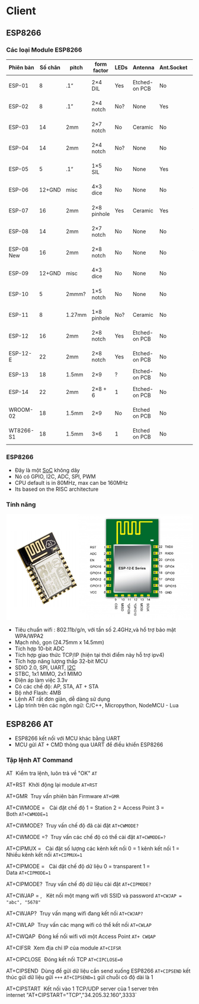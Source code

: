 # Client
## ESP8266

### Các loại Module ESP8266


| Phiên bản| Số chân   | pitch  | form factor | LEDs |Antenna|Ant.Socket| Shielded |dài mm | 
|------------|--------|--------|-------------|------|---------------|------------|----------|---------------| 
| ESP-01     | 8      | .1“    | 2×4 DIL     | Yes  | Etched-on PCB | No         | No       | 14.3 x 24.8   | 
| ESP-02     | 8      | .1”    | 2×4 notch   | No?  | None          | Yes        | No       | 14.2 x 14.2   | 
| ESP-03     | 14     | 2mm    | 2×7 notch   | No   | Ceramic       | No         | No       | 17.3 x 12.1   | 
| ESP-04     | 14     | 2mm    | 2×4 notch   | No?  | None          | No         | No       | 14.7 x 12.1   | 
| ESP-05     | 5      | .1“    | 1×5 SIL     | No   | None          | Yes        | No       | 14.2 x 14.2   | 
| ESP-06     | 12+GND | misc   | 4×3 dice    | No   | None          | No         | Yes      | 16.3 x 13.1   | 
| ESP-07     | 16     | 2mm    | 2×8 pinhole | Yes  | Ceramic       | Yes        | Yes      | 20.0 x 16.0   | 
| ESP-08     | 14     | 2mm    | 2×7 notch   | No   | None          | No         | Yes      | 17.0 x 16.0   | 
| ESP-08 New | 16     | 2mm    | 2×8 notch   | No   | None          | No         | Yes      | 18.0 x 16.0   | 
| ESP-09     | 12+GND | misc   | 4×3 dice    | No   | None          | No         | No       | 10.0 x 10.0   | 
| ESP-10     | 5      | 2mmm?  | 1×5 notch   | No   | None          | No         | No       | 14.2 x 10.0   | 
| ESP-11     | 8      | 1.27mm | 1×8 pinhole | No?  | Ceramic       | No         | No       | 17.3 x 12.1   | 
| ESP-12     | 16     | 2mm    | 2×8 notch   | Yes  | Etched-on PCB | No         | Yes      | 24.0 x 16.0   | 
| ESP-12-E   | 22     | 2mm    | 2×8 notch   | Yes  | Etched-on PCB | No         | Yes      | 24.0 x 16.0   | 
| ESP-13     | 18     | 1.5mm  | 2×9         | ?    | Etched-on PCB | No         | Yes      | ? x ?         | 
| ESP-14     | 22     | 2mm    | 2×8 + 6     | 1    | Etched-on PCB | No         | Yes      | 24.3 x 16.2   | 
| WROOM-02   | 18     | 1.5mm  | 2×9         | No   | Etched on PCB | No         | Yes      | 20.0 x 18.0   | 
| WT8266-S1  | 18     | 1.5mm  | 3×6         | 1    | Etched on PCB | No         | Yes      | 15.0 x 18.6   | 


### ESP8266 

* Đây là một [SoC](https://en.wikipedia.org/wiki/System_on_a_chip) không dây 
* Nó có GPIO, I2C, ADC, SPI, PWM
* CPU default is in 80MHz, max can be 160MHz
* Its based on the RISC architecture

### Tính năng
![Screenshot](esp8266.jpg)


* Tiêu chuẩn wifi : 802.11b/g/n, với tần số 2.4GHz,và hổ trợ bảo mật WPA/WPA2
* Mạch nhỏ, gọn (24.75mm x 14.5mm)
* Tích hợp 10-bit ADC
* Tích hợp giao thức TCP/IP (hiện tại thời điểm này hỗ trợ ipv4)
* Tích hợp năng lượng thấp 32-bit MCU
* SDIO 2.0, SPI, UART, [I2C](Drivers)
* STBC, 1x1 MIMO, 2x1 MIMO
* Điện áp làm việc 3.3v
* Có các chế độ: AP, STA, AT + STA
* Bộ nhớ Flash: 4MB
* Lệnh AT rất đơn giản, dễ dàng sử dụng
* Lập trình trên các ngôn ngữ: C/C++, Micropython, NodeMCU - Lua

## ESP8266 AT
* ESP8266 kết nối với MCU khác bằng UART
* MCU gửi AT + CMD thông qua UART để điều khiển ESP8266

### Tập lệnh AT Command

AT&nbsp;&nbsp;Kiểm tra lệnh, luôn trả về "OK"&nbsp;`AT`

AT+RST&nbsp;&nbsp;Khởi động lại module&nbsp;`AT+RST`

AT+GMR&nbsp;&nbsp;Truy vấn phiên bản Firmware&nbsp;`AT+GMR`

AT+CWMODE = <mode>&nbsp;&nbsp;Cài đặt chế độ	1 = Station 2 = Access Point  3 = Both&nbsp;`AT+CWMODE=1`

AT+CWMODE?&nbsp;&nbsp;Truy vấn chế độ đã cài đặt&nbsp;`AT+CWMODE?`

AT+CWMODE =?&nbsp;&nbsp;Truy vấn các chế độ có thể cài đặt&nbsp;`AT+CWMODE=?`

AT+CIPMUX = <mode>&nbsp;&nbsp;Cài đặt số lượng các kênh kết nối	0 = 1 kênh kết nối 1 = Nhiều kênh kết nối&nbsp;`AT+CIPMUX=1`

AT+CIPMODE = <mode>&nbsp;&nbsp;Cài đặt chế độ dữ liệu	0 = transparent  1 = Data&nbsp;`AT+CIPMODE=1`

AT+CIPMODE?&nbsp;&nbsp;Truy vấn chế độ dữ liệu cài đặt&nbsp;`AT+CIPMODE?`


AT+CWJAP = <ssid>, <password>&nbsp;&nbsp;Kêt nối một mạng wifi với SSID và password&nbsp;`AT+CWJAP = "abc", "5678"`

AT+CWJAP?&nbsp;&nbsp;Truy vấn mạng wifi đang kết nối&nbsp;`AT+CWJAP?`

AT+CWLAP&nbsp;&nbsp;Truy vấn các mạng wifi có thể kết nối&nbsp;`AT+CWLAP`

AT+CWQAP&nbsp;&nbsp;Đóng kế nối wifi với một Access Point&nbsp;`AT+ CWQAP`

AT+CIFSR&nbsp;&nbsp;Xem địa chỉ IP của module&nbsp;`AT+CIFSR`

AT+CIPCLOSE&nbsp;&nbsp;Đóng kết nối TCP&nbsp;`AT+CIPCLOSE=0`

AT+CIPSEND&nbsp;&nbsp;Dùng để gửi dữ liệu cần send xuống ESP8266&nbsp;`AT+CIPSEND` kết thúc gửi dữ liệu gửi&nbsp;`+++` 												`AT+CIPSEND=1` gửi chuỗi có độ dài là 1

AT+CIPSTART&nbsp;&nbsp;Kết nối vào 1 TCP/UDP server của 1 server trên internet&nbsp;"AT+CIPSTART="TCP","34.205.32.160",3333`
